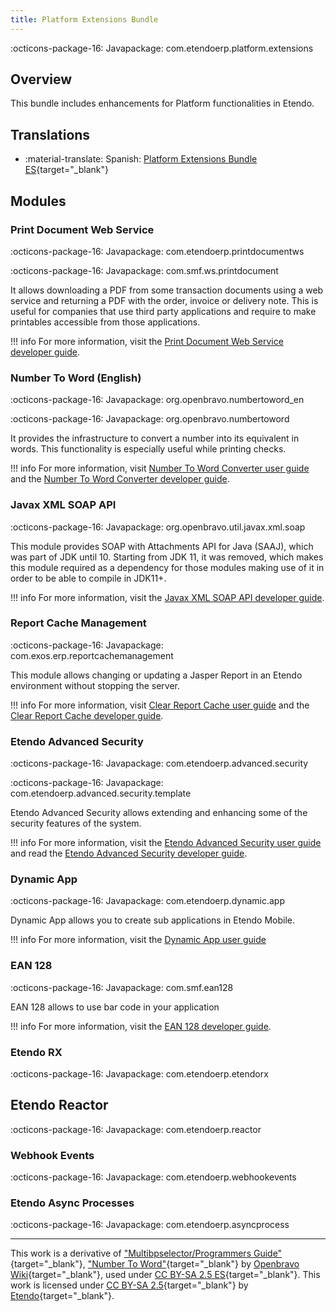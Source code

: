 ```yaml
---
title: Platform Extensions Bundle
---
```


:octicons-package-16: Javapackage: com.etendoerp.platform.extensions

## Overview
This bundle includes enhancements for Platform functionalities in Etendo.

## Translations
-  :material-translate: Spanish: [Platform Extensions Bundle ES](https://marketplace.etendo.cloud/#/product-details?module=3789DBA46FC54FDF96CD7D298203A3E9){target="_blank"}

## Modules
### Print Document Web Service

:octicons-package-16: Javapackage: com.etendoerp.printdocumentws

:octicons-package-16: Javapackage: com.smf.ws.printdocument

It allows downloading a PDF from some transaction documents using a web service and returning a PDF with the order, invoice or delivery note. This is useful for companies that use third party applications and require to make printables accessible from those applications.

!!! info
        For more information, visit the [Print Document Web Service developer guide](/developer-guide/etendo-classic/bundles/platform-extensions-bundle/#print-document-web-service). 



### Number To Word (English)

:octicons-package-16: Javapackage: org.openbravo.numbertoword_en

:octicons-package-16: Javapackage: org.openbravo.numbertoword

It provides the infrastructure to convert a number into its equivalent in words. This functionality is especially useful while printing checks.

!!! info
        For more information, visit [Number To Word Converter user guide](/products/etendo-classic/user-guide/general-setup/application/#number-to-word-converter) and the [Number To Word Converter developer guide](/developer-guide/etendo-classic/bundles/platform-extensions-bundle/#number-to-word-english).


### Javax XML SOAP API

:octicons-package-16: Javapackage: org.openbravo.util.javax.xml.soap

This module provides SOAP with Attachments API for Java (SAAJ), which was part of JDK until 10. Starting from JDK 11, it was removed, which makes this module required as a dependency for those modules making use of it in order to be able to compile in JDK11+.

!!! info
        For more information, visit the [Javax XML SOAP API developer guide](/developer-guide/etendo-classic/bundles/platform-extensions-bundle/#javax-xml-soap-api).


### Report Cache Management

:octicons-package-16: Javapackage: com.exos.erp.reportcachemanagement

This module allows changing or updating a Jasper Report in an Etendo environment without stopping the server.

!!! info
        For more information, visit [Clear Report Cache user guide](/products/etendo-classic/user-guide/general-setup/clear-report-cache/) and the [Clear Report Cache developer guide](/developer-guide/etendo-classic/bundles/platform-extensions-bundle/#report-cache-management).  

### Etendo Advanced Security

:octicons-package-16: Javapackage: com.etendoerp.advanced.security

:octicons-package-16: Javapackage: com.etendoerp.advanced.security.template

Etendo Advanced Security allows extending and enhancing some of the security features of the system.

!!! info
        For more information, visit the [Etendo Advanced Security user guide](/products/etendo-classic/optional-features/bundles/platform-extensions/etendo-advanced-security) and read the [Etendo Advanced Security developer guide](/developer-guide/etendo-classic/bundles/platform-extensions-bundle/#etendo-advanced-security).

### Dynamic App 

:octicons-package-16: Javapackage: com.etendoerp.dynamic.app

Dynamic App allows you to create sub applications in Etendo Mobile.

!!! info
        For more information, visit the [Dynamic App user guide](/products/etendo-classic/user-guide/general-setup/application/#dynamic-app)
        
### EAN 128

:octicons-package-16: Javapackage: com.smf.ean128

EAN 128 allows to use bar code in your application

!!! info
        For more information, visit the [EAN 128 developer guide](/developer-guide/etendo-classic/bundles/platform-extensions-bundle/#ean-128).


### Etendo RX

:octicons-package-16: Javapackage: com.etendoerp.etendorx

## Etendo Reactor

:octicons-package-16: Javapackage: com.etendoerp.reactor

### Webhook Events

:octicons-package-16: Javapackage: com.etendoerp.webhookevents

### Etendo Async Processes

:octicons-package-16: Javapackage: com.etendoerp.asyncprocess

---

This work is a derivative of ["Multibpselector/Programmers Guide"](http://wiki.openbravo.com/wiki/Projects:Multibpselector/Programmers_Guide){target="_blank"}, ["Number To Word"](http://wiki.openbravo.com/wiki/NumberToWord){target="_blank"}
 by [Openbravo Wiki](http://wiki.openbravo.com/wiki/Welcome_to_Openbravo){target="_blank"}, used under [CC BY-SA 2.5 ES](https://creativecommons.org/licenses/by-sa/2.5/es/){target="_blank"}. This work is licensed under [CC BY-SA 2.5](https://creativecommons.org/licenses/by-sa/2.5/){target="_blank"} by [Etendo](https://etendo.software){target="_blank"}.